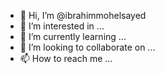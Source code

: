 - 👋 Hi, I’m @ibrahimmohelsayed
- 👀 I’m interested in ...
- 🌱 I’m currently learning ...
- 💞️ I’m looking to collaborate on ...
- 📫 How to reach me ...

<!---
ibrahimmohelsayed/ibrahimmohelsayed is a ✨ special ✨ repository because its `README.md` (this file) appears on your GitHub profile.
You can click the Preview link to take a look at your changes.
--->

